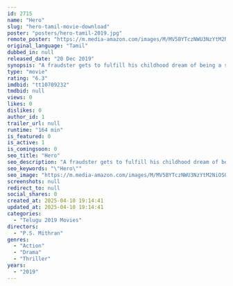 ```yaml
---
id: 2715
name: "Hero"
slug: "hero-tamil-movie-download"
poster: "posters/hero-tamil-2019.jpg"
remote_poster: "https://m.media-amazon.com/images/M/MV5BYTczNWU3NzYtM2NiOS00N2I0LWE1ZmMtNTAwZDQyYzYzNGI4XkEyXkFqcGc@._V1_SX300.jpg"
original_language: "Tamil"
dubbed_in: null
released_date: "20 Dec 2019"
synopsis: "A fraudster gets to fulfill his childhood dream of being a superhero when he takes on a ruthless businessman whose business strategy is to crush the dreams of children."
type: "movie"
rating: "6.3"
imdbid: "tt10709232"
tmdbid: null
views: 0
likes: 0
dislikes: 0
author_id: 1
trailer_url: null
runtime: "164 min"
is_featured: 0
is_active: 1
is_comingsoon: 0
seo_title: "Hero"
seo_description: "A fraudster gets to fulfill his childhood dream of being a superhero when he takes on a ruthless businessman whose business strategy is to crush the dreams of children."
seo_keywords: "\"Hero\""
seo_image: "https://m.media-amazon.com/images/M/MV5BYTczNWU3NzYtM2NiOS00N2I0LWE1ZmMtNTAwZDQyYzYzNGI4XkEyXkFqcGc@._V1_SX300.jpg"
screenshots: null
redirect_to: null
social_shares: 0
created_at: 2025-04-10 19:14:41
updated_at: 2025-04-10 19:14:41
categories:
  - "Telugu 2019 Movies"
directors:
  - "P.S. Mithran"
genres:
  - "Action"
  - "Drama"
  - "Thriller"
years:
  - "2019"
---
```

